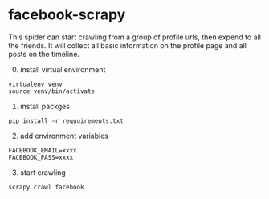 # facebook-scrapy

This spider can start crawling from a group of profile urls, then expend to all the friends. It will collect all basic information on the profile page and all posts on the timeline.

0. install virtual environment
```
virtualenv venv
source venv/bin/activate
```
1. install packges
```
pip install -r requuirements.txt
```
2. add environment variables
```
FACEBOOK_EMAIL=xxxx
FACEBOOK_PASS=xxxx
```
3. start crawling
```
scrapy crawl facebook
```
